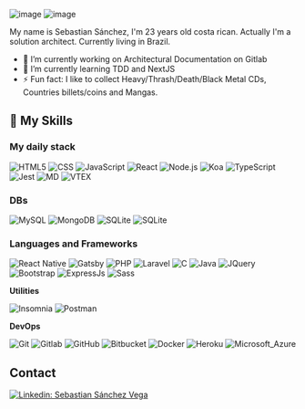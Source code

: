![image](https://user-images.githubusercontent.com/28419764/135485790-0add9629-9d3e-4bcd-911e-70656578726b.png)
![image](https://user-images.githubusercontent.com/28419764/135485684-50844a63-b619-4f0f-ab5c-39b9e58559b5.png) 

My name is Sebastian Sánchez, I'm 23 years old costa rican. Actually I'm a solution architect.
Currently living in Brazil. 

- 🔭 I’m currently working on Architectural Documentation on Gitlab
- 🌱 I’m currently learning TDD and NextJS
- ⚡ Fun fact: I like to collect Heavy/Thrash/Death/Black Metal CDs, Countries billets/coins and Mangas.

## 🚀 My Skills

### My daily stack
  ![HTML5](https://img.shields.io/badge/HTML-333333?style=flat&logo=html5)
  ![CSS](https://img.shields.io/badge/CSS-333333?style=flat&logo=css3)
  ![JavaScript](https://img.shields.io/badge/-JavaScript-333333?style=flat&logo=javascript)
  ![React](https://img.shields.io/badge/-React-333333?style=flat&logo=react)
  ![Node.js](https://img.shields.io/badge/Node.js-333333?style=flat&logo=node.js)
  ![Koa](https://img.shields.io/badge/KoaJs-333?style=flat)
  ![TypeScript](https://img.shields.io/badge/TypeScript-333333?style=flat&logo=typescript)
  ![Jest](https://img.shields.io/badge/-Jest-333333?style=flat&logo=jest)
  ![MD](https://img.shields.io/badge/Markdown-333?style=flat&logo=markdown)
  ![VTEX](https://img.shields.io/badge/VTEX-333?style=flat&logo=vtex)
  
  
### DBs

  ![MySQL](https://img.shields.io/badge/-MySQL-333333?style=flat&logo=mysql)
  ![MongoDB](https://img.shields.io/badge/MongoDB-333333?style=flat&logo=mongodb)
  ![SQLite](https://img.shields.io/badge/SQLite-333?style=flat&logo=sqlite)
  ![SQLite](https://img.shields.io/badge/Microsoft_SQL_Server-333?style=flat&logo=microsoft-sql-server)
  
### Languages and Frameworks
  ![React Native](https://img.shields.io/badge/-React%20Native-333333?style=flat&logo=react)
  ![Gatsby](https://img.shields.io/badge/Gatsby-333?style=flat&logo=gatsby)
  ![PHP](https://img.shields.io/badge/PHP-333333?style=flat&logo=php)
  ![Laravel](https://img.shields.io/badge/Laravel-333?style=flat&logo=laravel)
  ![C](https://img.shields.io/badge/-C-333333?style=flat&logo=C%2B%2B&logoColor=00599C)
  ![Java](https://img.shields.io/badge/-Java-333333?style=flat&logo=Java&logoColor=007396)
  ![JQuery](https://img.shields.io/badge/jQuery-333?style=flat&logo=jquery)
  ![Bootstrap](https://img.shields.io/badge/Bootstrap-333?style=flat&logo=bootstrap)
  ![ExpressJs](https://img.shields.io/badge/Express.js-333?style=flat)
  ![Sass](https://img.shields.io/badge/Sass-333?style=flat&logo=sass)
  
**Utilities**

  ![Insomnia](https://img.shields.io/badge/-Insomnia-333333?style=flat&logo=insomnia)
  ![Postman](https://img.shields.io/badge/-Postman-333333?style=flat&logo=postman)

**DevOps**

  ![Git](https://img.shields.io/badge/-Git-333333?style=flat&logo=git)
  ![Gitlab](https://img.shields.io/badge/-Gitlab-333333?style=flat&logo=gitlab)
  ![GitHub](https://img.shields.io/badge/-GitHub-333333?style=flat&logo=github)
  ![Bitbucket](https://img.shields.io/badge/-Bitbucket-333333?style=flat&logo=bitbucket)
  ![Docker](https://img.shields.io/badge/-Docker-333333?style=flat&logo=docker)
  ![Heroku](https://img.shields.io/badge/Heroku-333?style=flat&logo=heroku)
  ![Microsoft_Azure](https://img.shields.io/badge/Microsoft_Azure-333?style=flat&logo=microsoft-azure)
  
  

## Contact

[![Linkedin: Sebastian Sánchez Vega](https://img.shields.io/badge/-LinkedIn-blue?style=flat-square&logo=Linkedin&logoColor=white&link=https://www.linkedin.com/in/sebastian-s%C3%A1nchez-vega/?locale=en_US)](https://www.linkedin.com/in/sebastian-s%C3%A1nchez-vega/?locale=en_US)


<!--
**sebaskun98/sebaskun98** is a ✨ _special_ ✨ repository because its `README.md` (this file) appears on your GitHub profile.

Here are some ideas to get you started:

- 🔭 I’m currently working on ...
- 🌱 I’m currently learning ...
- 👯 I’m looking to collaborate on ...
- 🤔 I’m looking for help with ...
- 💬 Ask me about ...
- 📫 How to reach me: ...
- 😄 Pronouns: ...
- ⚡ Fun fact: ...
-->
